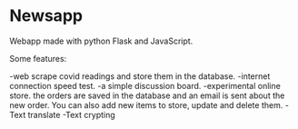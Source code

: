 # Newsapp
Webapp made with python Flask and JavaScript.

Some features:

-web scrape covid readings and store them in the database.
-internet connection speed test.
-a simple discussion board.
-experimental online store. the orders are saved in the database and an email is sent about the new order. You can also add new items to store, update and delete them.
-Text translate
-Text crypting